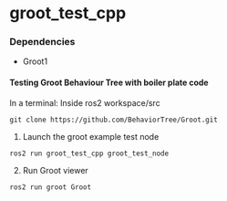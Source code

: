 # groot_test_cpp

### Dependencies
- Groot1

#### Testing Groot Behaviour Tree with boiler plate code

In a terminal: Inside ros2 workspace/src
```
git clone https://github.com/BehaviorTree/Groot.git
```

1. Launch the groot example test node
```
ros2 run groot_test_cpp groot_test_node
```
2. Run Groot viewer
```
ros2 run groot Groot
```

